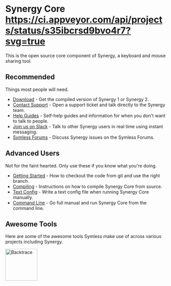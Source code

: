 # Synergy Core https://ci.appveyor.com/api/projects/status/s35ibcrsd9bvo4r7?svg=true

This is the open source core component of Synergy, a keyboard and mouse sharing tool.

## Recommended

Things most people will need.

* [Download](https://symless.com/synergy/downloads) - Get the compiled version of Synergy 1 or Synergy 2.
* [Contact Support](https://symless.com/contact/customer-support) - Open a support ticket and talk directly to the Synergy team.
* [Help Guides](https://symless.com/synergy-help) - Self-help guides and information for when you don't want to talk to people.
* [Join us on Slack](http://bitly.com/synergy-slack) - Talk to other Synergy users in real time using instant messaging.
* [Symless Forums](https://symless.com/forums/forum/11-synergy/) - Discuss Synergy issues on the Symless Forums.

## Advanced Users

Not for the faint hearted. Only use these if you know what you're doing.

* [Getting Started](https://github.com/symless/synergy-core/wiki/Getting-Started) - How to checkout the code from git and use the right branch.
* [Compiling](https://github.com/symless/synergy-core/wiki/Compiling) - Instructions on how to compile Synergy Core from source.
* [Text Config](https://github.com/symless/synergy-core/wiki/Text-Config) - Write a text config file when running Synergy Core manually.
* [Command Line](https://github.com/symless/synergy-core/wiki/Command-Line) - Go full manual and run Synergy Core from the command line.

## Awesome Tools

Here are some of the awesome tools Symless make use of across various projects including Synergy.

<a href="https://backtrace.io/?utm_source=referral&utm_medium=SymlessEA"><img src="https://i.imgur.com/Q2vwqzf.png" alt="Backtrace" width="100" /></a>

